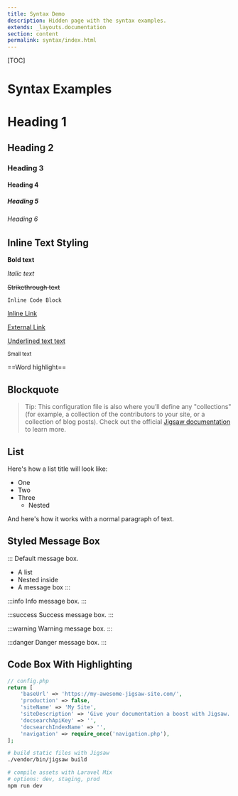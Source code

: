 ```yaml
---
title: Syntax Demo
description: Hidden page with the syntax examples.
extends: _layouts.documentation
section: content
permalink: syntax/index.html
---
```


[TOC]

# Syntax Examples

# Heading 1
## Heading 2
### Heading 3
#### Heading 4
##### Heading 5
###### Heading 6



## Inline Text Styling

**Bold text**

*Italic text*

~~Strikethrough text~~

`Inline Code Block`

[Inline Link](syntax)

[External Link](https://google.com)

<u>Underlined text text</u>

<small>Small text</small>

==Word highlight==



## Blockquote

> Tip: This configuration file is also where you’ll define any "collections" (for example, a collection of the contributors to your site, or a collection of blog posts). Check out the official [Jigsaw documentation](https://jigsaw.tighten.co/docs/collections/) to learn more.



## List

Here's how a list title will look like:
- One
- Two
- Three
  - Nested

And here's how it works with a normal paragraph of text.



## Styled Message Box

:::
Default message box.

- A list
- Nested inside
- A message box
:::

:::info
Info message box.
:::

:::success
Success message box.
:::

:::warning
Warning message box.
:::

:::danger
Danger message box.
:::



## Code Box With Highlighting

```php
// config.php
return [
    'baseUrl' => 'https://my-awesome-jigsaw-site.com/',
    'production' => false,
    'siteName' => 'My Site',
    'siteDescription' => 'Give your documentation a boost with Jigsaw.',
    'docsearchApiKey' => '',
    'docsearchIndexName' => '',
    'navigation' => require_once('navigation.php'),
];
```

```bash
# build static files with Jigsaw
./vendor/bin/jigsaw build

# compile assets with Laravel Mix
# options: dev, staging, prod
npm run dev
```
